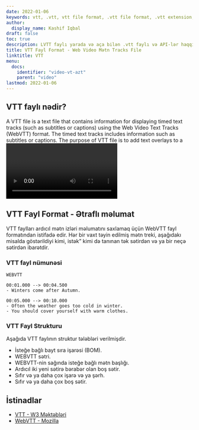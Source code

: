 ```yaml
---
date: 2022-01-06
keywords: vtt, .vtt, vtt file format, .vtt file format, .vtt extension, vtt extension
author:
  display_name: Kashif Iqbal
draft: false
toc: true
description: LVTT faylı yarada və aça bilən .vtt faylı və API-lər haqqında qazanıns.
title: VTT Fayl Format - Web Video Mətn Tracks File
linktitle: VTT
menu:
  docs:
    identifier: "video-vt-azt"
    parent: "video"
lastmod: 2022-01-06
---
```


## VTT faylı nədir?

A VTT file is a text file that contains information for displaying timed text tracks (such as subtitles or captions) using the Web Video Text Tracks (WebVTT) format. The timed text tracks includes information such as subtitles or captions. The purpose of VTT file is to add text overlays to a <video>. The format is somewhat similar to the SRT files. WebVTT based text files are encoded using UTF-8. A VTT file contains information such as subtitles, descriptions, captions, descriptions, chapters, and metadata. Being plain text files, VTT files can be opened using text editors such as Microsoft Notepad, Apple TextEdit, and Notepad++.

## VTT Fayl Format - Ətraflı məlumat

VTT faylları ardıcıl mətn izləri məlumatını saxlamaq üçün WebVTT fayl formatından istifadə edir. Hər bir vaxt təyin edilmiş mətn treki, aşağıdakı misalda göstərildiyi kimi, istək” kimi də tanınan tək sətirdən və ya bir neçə sətirdən ibarətdir.

### VTT fayl nümunəsi

```
WEBVTT

00:01.000 --> 00:04.500
- Winters come after Autumn.

00:05.000 --> 00:10.000
- Often the weather goes too cold in winter.
- You should cover yourself with warm clothes.
```

### VTT Fayl Strukturu

Aşağıda VTT faylının struktur tələbləri verilmişdir.

 * İsteğe bağlı bayt sıra işarəsi (BOM).
 * WEBVTT sətri.
 * WEBVTT-nin sağında isteğe bağlı mətn başlığı.
 * Ardıcıl iki yeni sətirə bərabər olan boş sətir.
 * Sıfır və ya daha çox işarə və ya şərh.
 * Sıfır və ya daha çox boş sətir.

## İstinadlar

 * [VTT - W3 Məktəbləri](https://www.w3.org/TR/webvtt1/)
 * [WebVTT - Mozilla](https://developer.mozilla.org/en-US/docs/Web/API/WebVTT_API) 

